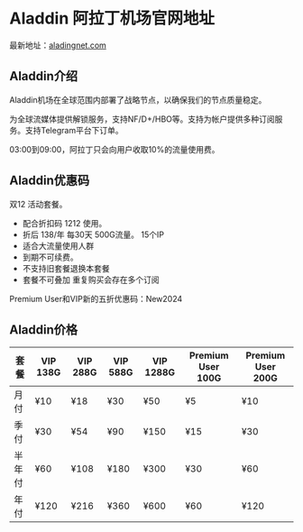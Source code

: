 # Aladdin 阿拉丁机场官网地址

最新地址：[aladingnet.com](https://www.avatargpt.xyz/register?aff=RrCpLEmlTA)

## Aladdin介绍

Aladdin机场在全球范围内部署了战略节点，以确保我们的节点质量稳定。

为全球流媒体提供解锁服务，支持NF/D+/HBO等。支持为帐户提供多种订阅服务。支持Telegram平台下订单。

03:00到09:00，阿拉丁只会向用户收取10%的流量使用费。

## Aladdin优惠码

双12 活动套餐。
- 配合折扣码 1212 使用。
- 折后 138/年 每30天 500G流量。  15个IP
- 适合大流量使用人群
- 到期不可续费。
- 不支持旧套餐退换本套餐
- 套餐不可叠加 重复购买会存在多个订阅

Premium User和VIP新的五折优惠码：New2024 

## Aladdin价格

|套餐|VIP 138G|VIP 288G|VIP 588G|VIP 1288G|Premium User 100G|Premium User 200G|
|----|----|----|----|----|----|----|
|月付|¥10|¥18|¥30|¥50|¥5|¥10|
|季付|¥30|¥54|¥90|¥150|¥15|¥30|
|半年付|¥60|¥108|¥180|¥300|¥30|¥60|
|年付|¥120|¥216|¥360|¥600|¥60|¥120|

